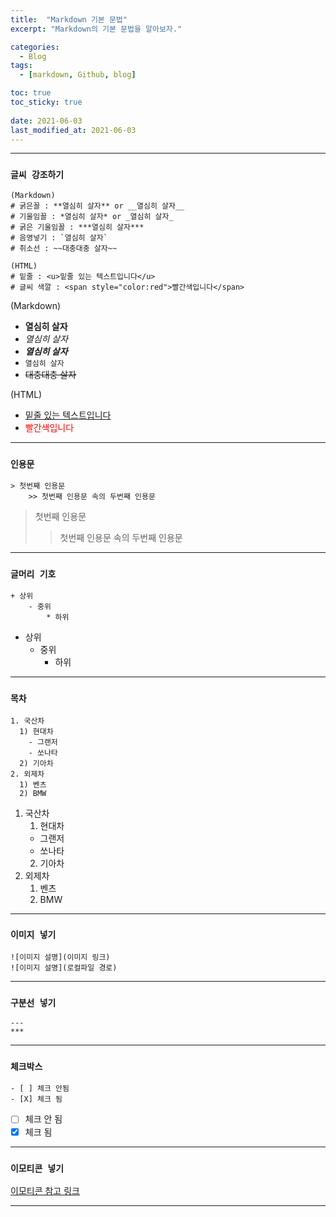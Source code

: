 ```yaml
---
title:  "Markdown 기본 문법"
excerpt: "Markdown의 기본 문법을 알아보자."

categories:
  - Blog
tags:
  - [markdown, Github, blog]

toc: true
toc_sticky: true
 
date: 2021-06-03
last_modified_at: 2021-06-03
---
```


---

### __`글씨 강조하기`__
    (Markdown)
    # 굵은꼴 : **열심히 살자** or __열심히 살자__  
    # 기울임꼴 : *열심히 살자* or _열심히 살자_
    # 굵은 기울임꼴 : ***열심히 살자***
    # 음영넣기 : `열심히 살자`
    # 취소선 : ~~대충대충 살자~~
    
    (HTML)
    # 밑줄 : <u>밑줄 있는 텍스트입니다</u>
    # 글씨 색깔 : <span style="color:red">빨간색입니다</span>

(Markdown)
* **열심히 살자**
* *열심히 살자* 
* ***열심히 살자*** 
* `열심히 살자`  
* ~~대충대충 살자~~

(HTML)
* <u>밑줄 있는 텍스트입니다</u>
* <span style="color:red">빨간색입니다</span>

---

### __`인용문`__
    > 첫번째 인용문
        >> 첫번째 인용문 속의 두번째 인용문

> 첫번째 인용문
  >> 첫번째 인용문 속의 두번째 인용문

---

### __`글머리 기호`__
    + 상위
        - 중위
            * 하위

+ 상위  
    - 중위  
        * 하위  

---

### __`목차`__
    1. 국산차
      1) 현대차
        - 그랜저
        - 쏘나타
      2) 기아차
    2. 외제차
      1) 벤츠
      2) BMW

1. 국산차  
    1) 현대차  
    - 그랜저  
    - 쏘나타  
    2) 기아차  
2. 외제차  
    1) 벤츠  
    2) BMW  

---

### __`이미지 넣기`__
    ![이미지 설명](이미지 링크)  
    ![이미지 설명](로컬파일 경로)

---

### __`구분선 넣기`__
    ---
    ***

---

### __`체크박스`__
    - [ ] 체크 안됨
    - [X] 체크 됨

- [ ] 체크 안 됨  
- [X] 체크 됨

---

### __`이모티콘 넣기`__
[이모티콘 참고 링크](https://kr.piliapp.com/twitter-symbols/)

---